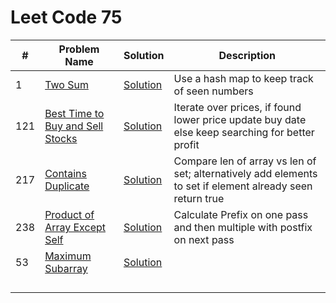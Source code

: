 # Leet Code 75


| #   | Problem Name                                                                                       | Solution                                    | Description                                                                                               |
|-----|----------------------------------------------------------------------------------------------------|---------------------------------------------|-----------------------------------------------------------------------------------------------------------|
| 1   | [Two Sum](https://leetcode.com/problems/two-sum/)                                                  | [Solution](two-sum.py)                      | Use a hash map to keep track of seen numbers                                                              |
| 121 | [Best Time to Buy and Sell Stocks](https://leetcode.com/problems/best-time-to-buy-and-sell-stock/) | [Solution](two-pointer.py)                  | Iterate over prices, if found lower price update buy date else keep searching for better profit           |
| 217 | [Contains Duplicate](https://leetcode.com/problems/contains-duplicate/)                            | [Solution](contains-duplicate.py)           | Compare len of array vs len of set; alternatively add elements to set if element already seen return true |
| 238 | [Product of Array Except Self](https://leetcode.com/problems/product-of-array-except-self/)        | [Solution](product-of-array-except-self.py) | Calculate Prefix on one pass and then multiple with postfix on next pass                                  |
| 53  | [Maximum Subarray](https://leetcode.com/problems/maximum-subarray/)                                | [Solution](maximum-subarray.py)             |                                                                                                           |
|     |                                                                                                    |                                             |                                                                                                           |
|     |                                                                                                    |                                             |                                                                                                           |
|     |                                                                                                    |                                             |                                                                                                           |
|     |                                                                                                    |                                             |                                                                                                           |
